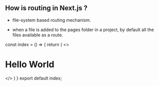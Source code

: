 ## How is routing in Next.js ?

- file-system based routing mechanism.

- when a file is added to the pages folder in a project, by default all the files available as a route.

const index = () => {
    return (
        <>
        <h1> Hello World </h1>
        </>
    )
}
export default index;

